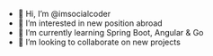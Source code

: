 - 👋 Hi, I’m @imsocialcoder
- 👀 I’m interested in new position abroad
- 🌱 I’m currently learning Spring Boot, Angular & Go
- 💞️ I’m looking to collaborate on new projects


<!---
imsocialcoder/imsocialcoder is a ✨ special ✨ repository because its `README.md` (this file) appears on your GitHub profile.
You can click the Preview link to take a look at your changes.
--->
